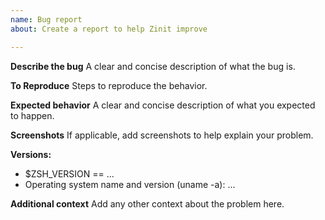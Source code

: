 ```yaml
---
name: Bug report
about: Create a report to help Zinit improve

---
```


**Describe the bug**
A clear and concise description of what the bug is.

**To Reproduce**
Steps to reproduce the behavior.

**Expected behavior**
A clear and concise description of what you expected to happen.

**Screenshots**
If applicable, add screenshots to help explain your problem.

**Versions:**
 - $ZSH_VERSION == ...
 - Operating system name and version (uname -a): ...

**Additional context**
Add any other context about the problem here.

